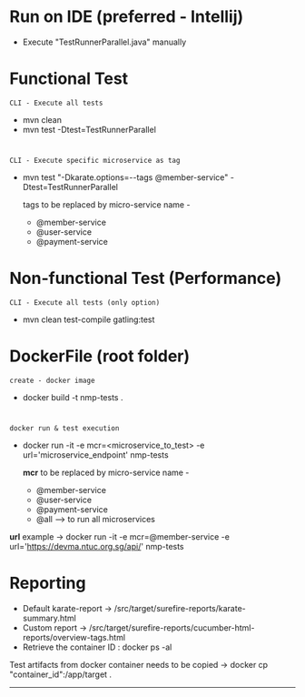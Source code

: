 # Run on IDE (preferred - Intellij)
* Execute "TestRunnerParallel.java" manually

# Functional Test 
    CLI - Execute all tests
* mvn clean
* mvn test -Dtest=TestRunnerParallel
#
    CLI - Execute specific microservice as tag
* mvn test "-Dkarate.options=--tags @member-service" -Dtest=TestRunnerParallel 

    tags to be replaced by micro-service name -
    - @member-service
    - @user-service
    - @payment-service

# Non-functional Test (Performance)
    CLI - Execute all tests (only option)
* mvn clean test-compile gatling:test


# DockerFile (root folder)
    create - docker image
* docker build -t nmp-tests .
#
    docker run & test execution
* docker run -it -e mcr=<microservice_to_test> -e url='microservice_endpoint' nmp-tests

    **mcr** to be replaced by micro-service name -
    - @member-service
    - @user-service
    - @payment-service
    - @all --> to run all microservices

**url** example -> docker run -it -e mcr=@member-service -e url='https://devma.ntuc.org.sg/api/' nmp-tests

# Reporting
* Default karate-report -> /src/target/surefire-reports/karate-summary.html
* Custom report -> /src/target/surefire-reports/cucumber-html-reports/overview-tags.html
* Retrieve the container ID : docker ps -al

Test artifacts from docker container needs to be copied -> docker cp "container_id":/app/target .





------------------------------------------------------------------------------------------------------------------------



